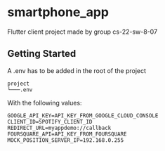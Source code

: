# smartphone_app

Flutter client project made by group cs-22-sw-8-07

## Getting Started

A .env has to be added in the root of the project

```
project
└───.env
```

With the following values:

```
GOOGLE_API_KEY=API_KEY_FROM_GOOGLE_CLOUD_CONSOLE
CLIENT_ID=SPOTIFY_CLIENT_ID
REDIRECT_URL=myappdemo://callback
FOURSQUARE_API=API_KEY_FROM_FOURSQUARE
MOCK_POSITION_SERVER_IP=192.168.0.255
```